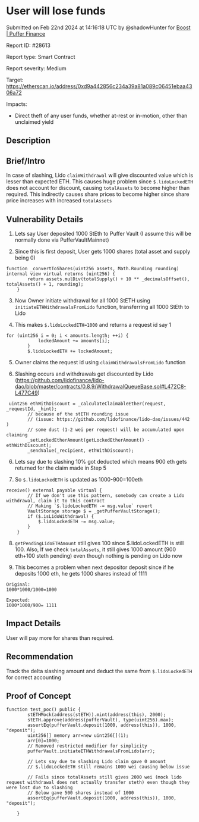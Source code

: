 
# User will lose funds

Submitted on Feb 22nd 2024 at 14:16:18 UTC by @shadowHunter for [Boost | Puffer Finance](https://immunefi.com/bounty/pufferfinance-boost/)

Report ID: #28613

Report type: Smart Contract

Report severity: Medium

Target: https://etherscan.io/address/0xd9a442856c234a39a81a089c06451ebaa4306a72

Impacts:
- Direct theft of any user funds, whether at-rest or in-motion, other than unclaimed yield

## Description
## Brief/Intro
In case of slashing, Lido `claimWithdrawal` will give discounted value which is lesser than expected ETH. This causes huge problem since `$.lidoLockedETH` does not account for discount, causing `totalAssets` to become higher than required.
This indirectly causes share prices to become higher since share price increases with increased `totalAssets`

## Vulnerability Details
1. Lets say User deposited 1000 StEth to Puffer Vault (I assume this will be normally done via PufferVaultMainnet)

2. Since this is first deposit, User gets 1000 shares (total asset and supply being 0)

```
function _convertToShares(uint256 assets, Math.Rounding rounding) internal view virtual returns (uint256) {
        return assets.mulDiv(totalSupply() + 10 ** _decimalsOffset(), totalAssets() + 1, rounding);
    }
```

3. Now Owner initiate withdrawal for all 1000 StETH using `initiateETHWithdrawalsFromLido` function, transferring all 1000 StEth to Lido

4. This makes `$.lidoLockedETH=1000` and returns a request id say 1

```
for (uint256 i = 0; i < amounts.length; ++i) {
            lockedAmount += amounts[i];
        }
        $.lidoLockedETH += lockedAmount;
```

5. Owner claims the request id using `claimWithdrawalsFromLido` function

6. Slashing occurs and withdrawals get discounted by Lido (https://github.com/lidofinance/lido-dao/blob/master/contracts/0.8.9/WithdrawalQueueBase.sol#L472C8-L477C49)

```
 uint256 ethWithDiscount = _calculateClaimableEther(request, _requestId, _hint);
        // because of the stETH rounding issue
        // (issue: https://github.com/lidofinance/lido-dao/issues/442 )
        // some dust (1-2 wei per request) will be accumulated upon claiming
        _setLockedEtherAmount(getLockedEtherAmount() - ethWithDiscount);
        _sendValue(_recipient, ethWithDiscount);
```

6. Lets say due to slashing 10% got deducted which means 900 eth gets returned for the claim made in Step 5

7. So `$.lidoLockedETH` is updated as 1000-900=100eth

```
receive() external payable virtual {
        // If we don't use this pattern, somebody can create a Lido withdrawal, claim it to this contract
        // Making `$.lidoLockedETH -= msg.value` revert
        VaultStorage storage $ = _getPufferVaultStorage();
        if ($.isLidoWithdrawal) {
            $.lidoLockedETH -= msg.value;
        }
    }
```

8. `getPendingLidoETHAmount` still gives 100 since $.lidoLockedETH is still 100. Also, If we check `totalAssets`, it still gives 1000 amount (900 eth+100 steth pending) even though nothing is pending on Lido now

9. This becomes a problem when next depositor deposit since if he deposits 1000 eth, he gets 1000 shares instead of 1111

```
Original:
1000*1000/1000=1000

Expected:
1000*1000/900= 1111
``` 

## Impact Details
User will pay more for shares than required. 

## Recommendation
Track the delta slashing amount and deduct the same from `$.lidoLockedETH` for correct accounting



## Proof of Concept

```
function test_poc() public {
        stETHMock(address(stETH)).mint(address(this), 2000);
        stETH.approve(address(pufferVault), type(uint256).max);
		assertEq(pufferVault.deposit(1000, address(this)), 1000, "deposit");
		uint256[] memory arr=new uint256[](1);
		arr[0]=1000;
		// Removed restricted modifier for simplicity
		pufferVault.initiateETHWithdrawalsFromLido(arr);
		
		// Lets say due to slashing Lido claim gave 0 amount
		// $.lidoLockedETH still remains 1000 wei causing below issue
		
		// Fails since totalAssets still gives 2000 wei (mock lido request withdrawal does not actually transfer steth) even though they were lost due to slashing
		// Below gave 500 shares instead of 1000
		assertEq(pufferVault.deposit(1000, address(this)), 1000, "deposit");

    }
```